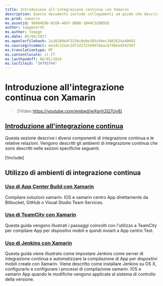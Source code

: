 ```yaml
---
title: Introduzione all'integrazione continua con Xamarin
description: Questo documento include collegamenti ad guide che descrivono l'integrazione continua con Xamarin. Contenuto collegato viene fornita una panoramica dell'integrazione continua e vengono illustrati App Center Build a TeamCity e Jenkins.
ms.prod: xamarin
ms.assetid: 99484E96-DC69-4697-8BBB-1B44C5CBB5ED
author: topgenorth
ms.author: toopge
ms.date: 05/04/2017
ms.openlocfilehash: 1a38160b4f1536c0e0e393cb9ec3482624a40681
ms.sourcegitcommit: ea1dc12a3c2d7322f234997daacbfdb6ad542507
ms.translationtype: MT
ms.contentlocale: it-IT
ms.lasthandoff: 06/05/2018
ms.locfileid: "34793744"
---
```

# <a name="introduction-to-continuous-integration-with-xamarin"></a>Introduzione all'integrazione continua con Xamarin

> [!Video https://youtube.com/embed/wXgnh2Q7Uv8]

##  <a name="introduction-to-continuous-integrationtoolsciintro-to-cimd"></a>[Introduzione all'integrazione continua](~/tools/ci/intro-to-ci.md)

Questa sezione descrive i diversi componenti di integrazione continua e le relative relazioni. Vengono descritti gli ambienti di integrazione continua che sono descritti nelle sezioni specifiche seguenti.

[!include[](~/tools/ci/includes/firewall-information.md)]

## <a name="working-with-continuous-integration-environments"></a>Utilizzo di ambienti di integrazione continua

### <a name="using-app-center-build-with-xamarinappcenterbuildxamarin"></a>[Uso di App Center Build con Xamarin](/appcenter/build/xamarin/)

Compilare soluzioni xamarin. IOS e xamarin centro App direttamente da Bitbucket, GitHub o Visual Studio Team Services.

### <a name="using-teamcity-with-xamarintoolsciteamcitymd"></a>[Uso di TeamCity con Xamarin](~/tools/ci/teamcity.md)

Questa guida vengono illustrati i passaggi coinvolti con l'utilizzo a TeamCity per compilare App per dispositivi mobili e quindi inviarli a App centro Test.

### <a name="using-jenkins-with-xamarintoolscijenkins-walkthroughmd"></a>[Uso di Jenkins con Xamarin](~/tools/ci/jenkins-walkthrough.md)

Questa guida viene illustrato come impostare Jenkins come server di integrazione continua e automatizzare la compilazione di App per dispositivi mobili create con Xamarin. Viene descritto come installare Jenkins su OS X, configurarlo e configurare i processi di compilazione xamarin. IOS e xamarin App quando le modifiche vengono applicate al sistema di controllo della versione.
